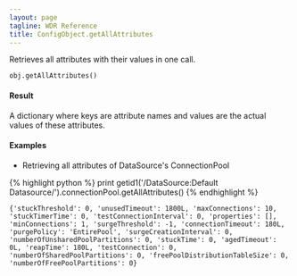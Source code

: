 ```yaml
---
layout: page
tagline: WDR Reference
title: ConfigObject.getAllAttributes
---
```


Retrieves all attributes with their values in one call.

    obj.getAllAttributes()

#### Result

A dictionary where keys are attribute names and values are the actual values of these attributes.

#### Examples

* Retrieving all attributes of DataSource's ConnectionPool

{% highlight python %}
print getid1('/DataSource:Default Datasource/').connectionPool.getAllAttributes()
{% endhighlight %}

    {'stuckThreshold': 0, 'unusedTimeout': 1800L, 'maxConnections': 10, 'stuckTimerTime': 0, 'testConnectionInterval': 0, 'properties': [], 'minConnections': 1, 'surgeThreshold': -1, 'connectionTimeout': 180L, 'purgePolicy': 'EntirePool', 'surgeCreationInterval': 0, 'numberOfUnsharedPoolPartitions': 0, 'stuckTime': 0, 'agedTimeout': 0L, 'reapTime': 180L, 'testConnection': 0, 'numberOfSharedPoolPartitions': 0, 'freePoolDistributionTableSize': 0, 'numberOfFreePoolPartitions': 0}
